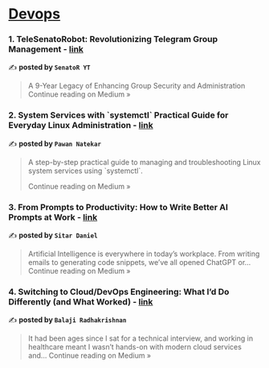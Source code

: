 
<h1><a href=https://medium.com/tag/devops/recommended target="_blank" rel="noopener noreferrer">Devops</a></h1>
<h3>1. TeleSenatoRobot: Revolutionizing Telegram Group Management - <a href="https://medium.com/@alisena7777/telesenatorobot-revolutionizing-telegram-group-management-fb386439239b?source=rss------devops-5" target="_blank" rel="noopener noreferrer">link</a></h3>

✍️ **posted by `SenatoR YT`**

<blockquote>A 9-Year Legacy of Enhancing Group Security and Administration
Continue reading on Medium »</blockquote>

<h3>2. System Services with `systemctl` Practical Guide for Everyday Linux Administration - <a href="https://pawannatekar220.medium.com/system-services-with-systemctl-practical-guide-for-everyday-linux-administration-396d9ca8eb77?source=rss------devops-5" target="_blank" rel="noopener noreferrer">link</a></h3>

✍️ **posted by `Pawan Natekar`**

<blockquote>A step-by-step practical guide to managing and troubleshooting Linux system services using `systemctl`.

Continue reading on Medium »</blockquote>

<h3>3. From Prompts to Productivity: How to Write Better AI Prompts at Work - <a href="https://sitardaniel.medium.com/from-prompts-to-productivity-how-to-write-better-ai-prompts-at-work-06fc2539cf07?source=rss------devops-5" target="_blank" rel="noopener noreferrer">link</a></h3>

✍️ **posted by `Sitar Daniel`**

<blockquote>Artificial Intelligence is everywhere in today’s workplace. From writing emails to generating code snippets, we’ve all opened ChatGPT or…
Continue reading on Medium »</blockquote>

<h3>4.  Switching to Cloud/DevOps Engineering: What I’d Do Differently (and What Worked) - <a href="https://medium.com/@balaji.r.krishnan/switching-to-cloud-devops-engineering-what-id-do-differently-and-what-worked-1b31f3bf71c6?source=rss------devops-5" target="_blank" rel="noopener noreferrer">link</a></h3>

✍️ **posted by `Balaji Radhakrishnan`**

<blockquote>It had been ages since I sat for a technical interview, and working in healthcare meant I wasn’t hands-on with modern cloud services and…
Continue reading on Medium »</blockquote>

